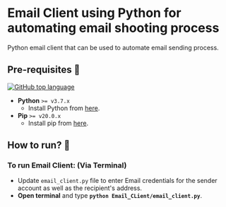 # Email Client using Python for automating email shooting process
Python email client that can be used to automate email sending process.

## Pre-requisites :rotating_light:
[![GitHub top language](https://img.shields.io/github/languages/top/vinitshahdeo/PortScanner?logo=python&logoColor=white)](https://www.python.org/)
- **Python** `>= v3.7.x`
    - Install Python from [here](https://www.python.org/).
- **Pip** `>= v20.0.x`
    - Install pip from [here](https://pip.pypa.io/en/stable/installing/).

## How to run? :rocket:
### To run Email Client: (Via Terminal)
- Update `email_client.py` file to enter Email credentials for the sender account as well as the recipient's address.
- **Open terminal** and type **`python Email_CLient/email_client.py`**.
